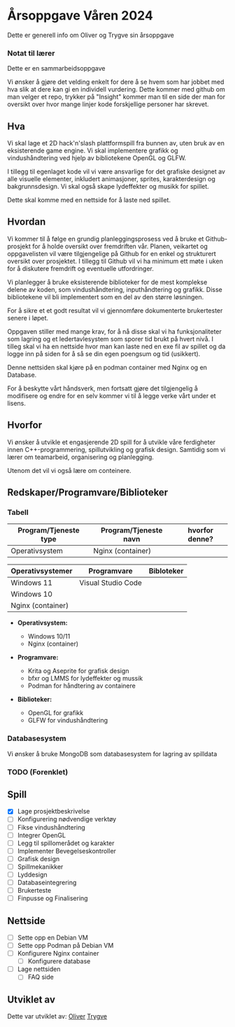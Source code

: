 
# Årsoppgave Våren 2024

Dette er generell info om Oliver og Trygve sin årsoppgave

### Notat til lærer

Dette er en sammarbeidsoppgave

Vi ønsker å gjøre det velding enkelt for dere å se hvem som har jobbet med hva slik at dere kan gi en individell vurdering. Dette kommer med github om man velger et repo, trykker på "Insight" kommer man til en side der man for oversikt over hvor mange linjer kode forskjellige personer har skrevet.

## Hva

Vi skal lage et 2D hack'n'slash plattformspill fra bunnen av, uten bruk av en eksisterende game engine. Vi skal implementere grafikk og vindushåndtering ved hjelp av bibliotekene OpenGL og GLFW.

I tillegg til egenlaget kode vil vi være ansvarlige for det grafiske designet av alle visuelle elementer, inkludert animasjoner, sprites, karakterdesign og bakgrunnsdesign. Vi skal også skape lydeffekter og musikk for spillet.

Dette skal komme med en nettside for å laste ned spillet.

## Hvordan

Vi kommer til å følge en grundig planleggingsprosess ved å bruke et Github-prosjekt for å holde oversikt over fremdriften vår. Planen, veikartet og oppgavelisten vil være tilgjengelige på Github for en enkel og strukturert oversikt over prosjektet. I tillegg til Github vil vi ha minimum ett møte i uken for å diskutere fremdrift og eventuelle utfordringer.

Vi planlegger å bruke eksisterende biblioteker for de mest komplekse delene av koden, som vindushåndtering, inputhåndtering og grafikk. Disse bibliotekene vil bli implementert som en del av den større løsningen.

For å sikre et et godt resultat vil vi gjennomføre dokumenterte brukertester senere i løpet.

Oppgaven stiller med mange krav, for å nå disse skal vi ha funksjonaliteter som lagring og et ledertavlesystem som sporer tid brukt på hvert nivå. I tilleg skal vi ha en nettside hvor man kan laste ned en exe fil av spillet og da logge inn på siden for å så se din egen poengsum og tid (usikkert).

Denne nettsiden skal kjøre på en podman container med Nginx og en Database.

For å beskytte vårt håndsverk, men fortsatt gjøre det tilgjengelig å modifisere og endre for en selv kommer vi til å legge verke vårt under et lisens.

## Hvorfor

Vi ønsker å utvikle et engasjerende 2D spill for å utvikle våre ferdigheter innen C++-programmering, spillutvikling og grafisk design. Samtidig som vi lærer om teamarbeid, organisering og planlegging.

Utenom det vil vi også lære om conteinere.

## Redskaper/Programvare/Biblioteker

### Tabell 

|Program/Tjeneste type|Program/Tjeneste navn|hvorfor denne?|
|---------------------|---------------------|--------------|
|Operativsystem       | Nginx (container)   |

|Operativsystemer|Programvare|Bibloteker|
|----|----|----|
|Windows 11|Visual Studio Code| |
|Windows 10| | |
|Nginx (container)| | |

- **Operativsystem:**
  - Windows 10/11
  - Nginx (container)

- **Programvare:**
  - Krita og Aseprite for grafisk design
  - bfxr og LMMS for lydeffekter og mussik
  - Podman for håndtering av containere

- **Biblioteker:**
  - OpenGL for grafikk
  - GLFW for vindushåndtering

### Databasesystem
Vi ønsker å bruke MongoDB som databasesystem for lagring av spilldata

<!--Dette trenger vi ikke gjøre veldig detaljert, men kan utvides-->

### TODO (Forenklet)
## Spill
- [x] Lage prosjektbeskrivelse
- [ ] Konfigurering nødvendige verktøy
- [ ] Fikse vindushåndtering
- [ ] Integrer OpenGL
- [ ] Legg til spillomerådet og karakter
- [ ] Implementer Bevegelseskontroller
- [ ] Grafisk design
- [ ] Spillmekanikker
- [ ] Lyddesign
- [ ] Databaseintegrering
- [ ] Brukerteste
- [ ] Finpusse og Finalisering

## Nettside
- [ ] Sette opp en Debian VM
- [ ] Sette opp Podman på Debian VM
- [ ] Konfigurere Nginx container 
  - [ ] Konfigurere database
- [ ] Lage nettsiden
    - [ ] FAQ side

## Utviklet av

Dette var utviklet av:
[Oliver](https://github.com/olilinvar)
[Trygve](https://github.com/TheCyberiousPizzerious)